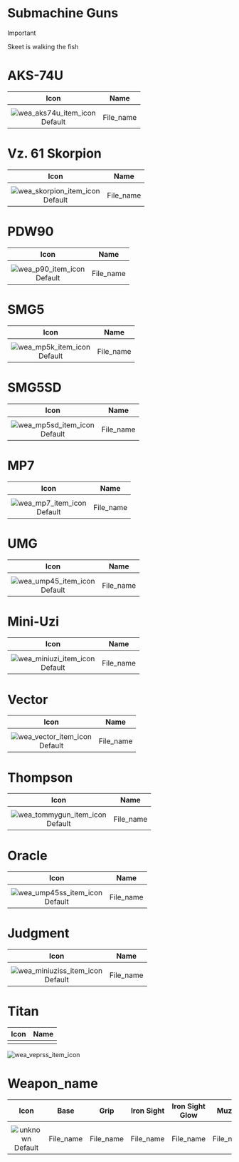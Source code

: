 # Submachine Guns

> [!IMPORTANT]
>
> Skeet is walking the fish



# AKS-74U

| Icon | Name |
| :--: | :--: | 
| | | | | 
![wea_aks74u_item_icon](https://github.com/user-attachments/assets/e854c760-4edf-46d6-8970-0c9b37f482d2)<br> Default | File_name | 


# Vz. 61 Skorpion

| Icon | Name |
| :--: | :--: | 
| | | | | 
![wea_skorpion_item_icon](https://github.com/user-attachments/assets/a8159823-fa2f-4006-9898-090d0da87dae)<br> Default | File_name | 


# PDW90

| Icon | Name |
| :--: | :--: | 
| | | | | 
![wea_p90_item_icon](https://github.com/user-attachments/assets/a82568f4-3cb3-4dae-88d9-4ecf17b2ac8a)<br> Default | File_name | 


# SMG5

| Icon | Name |
| :--: | :--: | 
| | | | | 
![wea_mp5k_item_icon](https://github.com/user-attachments/assets/52ef82f9-9624-44f1-834a-672a90c80a08)<br> Default | File_name | 


# SMG5SD

| Icon | Name |
| :--: | :--: | 
| | | | | 
![wea_mp5sd_item_icon](https://github.com/user-attachments/assets/056cca53-0d51-446b-840c-a17b6e68a7e7)<br> Default | File_name | 


# MP7

| Icon | Name |
| :--: | :--: | 
| | | | | 
![wea_mp7_item_icon](https://github.com/user-attachments/assets/72b163ec-bd6b-40c4-a644-02db5400d523)<br> Default | File_name | 


# UMG

| Icon | Name |
| :--: | :--: | 
| | | | | 
![wea_ump45_item_icon](https://github.com/user-attachments/assets/ef50d196-e8b5-4352-8fe0-1ea7cf49ebd0)<br> Default | File_name | 


# Mini-Uzi

| Icon | Name |
| :--: | :--: | 
| | | | | 
![wea_miniuzi_item_icon](https://github.com/user-attachments/assets/092deca8-bc7d-4628-9fdf-cc8b657815c9)<br> Default | File_name | 


# Vector

| Icon | Name |
| :--: | :--: | 
| | | | | 
![wea_vector_item_icon](https://github.com/user-attachments/assets/69a85e7e-e149-4fc3-a357-7de5a6ed116b)<br> Default | File_name | 


# Thompson

| Icon | Name |
| :--: | :--: | 
| | | | | 
![wea_tommygun_item_icon](https://github.com/user-attachments/assets/6b7cd059-f33f-4a28-a043-0e18d5c03635)<br> Default | File_name | 


# Oracle

| Icon | Name |
| :--: | :--: | 
| | | | | 
![wea_ump45ss_item_icon](https://github.com/user-attachments/assets/30df792d-2a4b-4896-abfc-87ed1df6c862)<br> Default | File_name | 


# Judgment

| Icon | Name |
| :--: | :--: | 
| | | | | 
![wea_miniuziss_item_icon](https://github.com/user-attachments/assets/64d58369-859e-405a-8860-3a17859b83cc)<br> Default | File_name |


# Titan

| Icon | Name |
| :--: | :--: | 
| | | | | 
![wea_veprss_item_icon](https://github.com/user-attachments/assets/151f05f6-8507-4380-b967-06bbc043f55b)


# Weapon_name

| Icon | Base | Grip | Iron Sight | Iron Sight Glow | Muzzle | Mag | Rail | Stock |
| :--: | :--: | :--: | :--: | :--: | :--: | :--: | :--: | :--: |
| | 
![unknown](https://github.com/user-attachments/assets/6fa080bd-c405-468c-9e03-d60ef75b2177)<br> Default | File_name | File_name | File_name | File_name | File_name | File_name | File_name | File_name | File_name |
